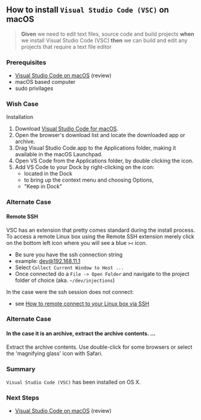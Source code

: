 ## How to install `Visual Studio Code (VSC)` on macOS
> **Given** we need to edit text files, source code and build projects **when** we install Visual Studio Code (VSC) **then** we can build and edit any projects that require a text file editor  

### Prerequisites
- [Visual Studio Code on macOS](https://code.visualstudio.com/docs/setup/mac) (review)
- macOS based computer
- sudo privilages 

### Wish Case
Installation

1. Download [Visual Studio Code for macOS](https://code.visualstudio.com/docs?dv=osx).
2. Open the browser's download list and locate the downloaded app or archive.
3. Drag Visual Studio Code.app to the Applications folder, making it available in the macOS Launchpad.
4. Open VS Code from the Applications folder, by double clicking the icon.
5. Add VS Code to your Dock by right-clicking on the icon:
 	- located in the Dock
	- to bring up the context menu and choosing Options, 
	- "Keep in Dock"

### Alternate Case
#### Remote SSH
VSC has an extension that pretty comes standard during the install process. To access a remote Linux box using the Remote SSH extension merely click on the bottom left icon where you will see a blue `><` icon. 

- Be sure you have the ssh connection string
- example: dev@192.168.11.1
- Select `Collect Current Window to Host ...`
- Once connected do a `File -> Open Folder` and navigate to the project folder of choice (aka. `~/dev/injections`)

In the case were the ssh session does not connect:
- see [How to remote connect to your Linux box via SSH](https://github.com/perriera/for_interfaces/blob/main/ssh/REMOTE_SSH.md)

### Alternate Case
#### In the case it is an archive, extract the archive contents. ...
Extract the archive contents. Use double-click for some browsers or select the 'magnifying glass' icon with Safari.


### Summary
`Visual Studio Code (VSC)` has been installed on OS X.

### Next Steps

- [Visual Studio Code on macOS](https://code.visualstudio.com/docs/setup/mac) (review)


